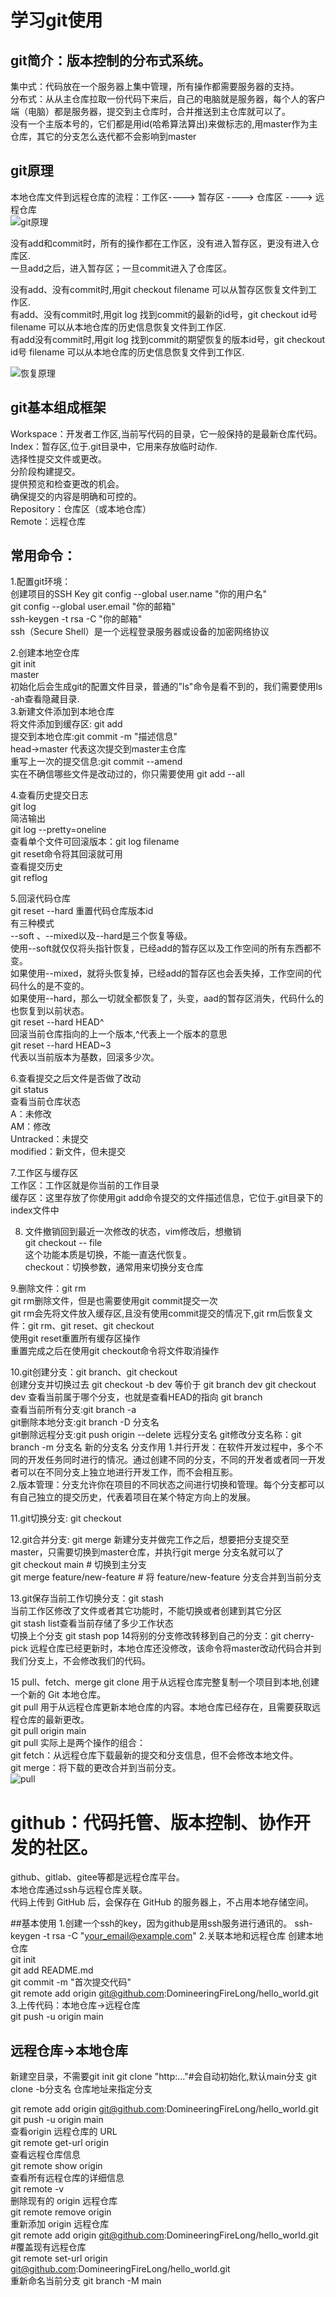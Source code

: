 # 学习git使用
## git简介：版本控制的分布式系统。  
集中式：代码放在一个服务器上集中管理，所有操作都需要服务器的支持。  
分布式：从从主仓库拉取一份代码下来后，自己的电脑就是服务器，每个人的客户端（电脑）都是服务器，提交到主仓库时，合并推送到主仓库就可以了。  
    没有一个主版本号的，它们都是用id(哈希算法算出)来做标志的,用master作为主仓库，其它的分支怎么迭代都不会影响到master  
##  git原理  
本地仓库文件到远程仓库的流程：工作区----> 暂存区 ----> 仓库区 ----> 远程仓库      
![git原理](/git原理.png)    

没有add和commit时，所有的操作都在工作区，没有进入暂存区，更没有进入仓库区.  
一旦add之后，进入暂存区；一旦commit进入了仓库区。     

没有add、没有commit时,用git checkout filename 可以从暂存区恢复文件到工作区.   
有add、没有commit时,用git log 找到commit的最新的id号，git checkout id号 filename 可以从本地仓库的历史信息恢复文件到工作区.  
有add没有commit时,用git log 找到commit的期望恢复的版本id号，git checkout id号 filename 可以从本地仓库的历史信息恢复文件到工作区.  

![恢复原理](/恢复原理.png)     


## git基本组成框架
Workspace：开发者工作区,当前写代码的目录，它一般保持的是最新仓库代码。  
Index：暂存区,位于.git目录中，它用来存放临时动作.  
    选择性提交文件或更改。  
    分阶段构建提交。  
    提供预览和检查更改的机会。  
    确保提交的内容是明确和可控的。  
Repository：仓库区（或本地仓库）    
Remote：远程仓库  

## 常用命令：
1.配置git环境：  
    创建项目的SSH Key
    git config --global user.name "你的用户名"    
    git config --global user.email "你的邮箱"      
    ssh-keygen -t rsa -C "你的邮箱"  
    ssh（Secure Shell）是一个远程登录服务器或设备的加密网络协议  
    
2.创建本地空仓库  
    git init    
    master  
    初始化后会生成git的配置文件目录，普通的"ls"命令是看不到的，我们需要使用ls -ah查看隐藏目录.  
3.新建文件添加到本地仓库  
    将文件添加到缓存区: git add   
        提交到本地仓库:git commit -m "描述信息"  
    head->master 代表这次提交到master主仓库  
        重写上一次的提交信息:git commit --amend  
    实在不确信哪些文件是改动过的，你只需要使用
        git add --all  
    
4.查看历史提交日志  
    git log  
    简洁输出  
    git log --pretty=oneline   
    查看单个文件可回滚版本：git log filename  
    git reset命令将其回滚就可用  
    查看提交历史  
    git reflog 

5.回滚代码仓库  
    git reset --hard 重置代码仓库版本id     
        有三种模式  
        --soft 、--mixed以及--hard是三个恢复等级。  
        使用--soft就仅仅将头指针恢复，已经add的暂存区以及工作空间的所有东西都不变。  
        如果使用--mixed，就将头恢复掉，已经add的暂存区也会丢失掉，工作空间的代码什么的是不变的。  
        如果使用--hard，那么一切就全都恢复了，头变，aad的暂存区消失，代码什么的也恢复到以前状态。  
    git reset --hard HEAD^  
        回滚当前仓库指向的上一个版本,^代表上一个版本的意思  
    git reset --hard HEAD~3  
        代表以当前版本为基数，回滚多少次。  
        
6.查看提交之后文件是否做了改动  
    git status  
    查看当前仓库状态  
    A：未修改  
    AM：修改  
    Untracked：未提交  
    modified：新文件，但未提交  
    
7.工作区与缓存区   
    工作区：工作区就是你当前的工作目录   
    缓存区：这里存放了你使用git add命令提交的文件描述信息，它位于.git目录下的index文件中  
    
8. 文件撤销回到最近一次修改的状态，vim修改后，想撤销  
    git checkout -- file  
    这个功能本质是切换，不能一直迭代恢复。  
    checkout：切换参数，通常用来切换分支仓库   
    
9.删除文件：git rm  
    git rm删除文件，但是也需要使用git commit提交一次    
    git rm会先将文件放入缓存区,且没有使用commit提交的情况下,git rm后恢复文件：git rm、git reset、git checkout  
    使用git reset重置所有缓存区操作   
    重置完成之后在使用git checkout命令将文件取消操作  

10.git创建分支：git branch、git checkout  
    创建分支并切换过去
    git checkout -b dev
    等价于
    git branch dev
    git checkout dev
    查看当前属于哪个分支，也就是查看HEAD的指向
    git branch   
    查看当前所有分支:git branch -a   
    git删除本地分支:git branch -D 分支名  
    git删除远程分支:git push origin --delete 远程分支名
    git修改分支名称：git branch -m 分支名 新的分支名 
    分支作用
    1.并行开发：在软件开发过程中，多个不同的开发任务同时进行的情况。通过创建不同的分支，不同的开发者或者同一开发者可以在不同分支上独立地进行开发工作，而不会相互影。  
    2.版本管理：分支允许你在项目的不同状态之间进行切换和管理。每个分支都可以有自己独立的提交历史，代表着项目在某个特定方向上的发展。 
 
    
11.git切换分支: git checkout   

12.git合并分支: git merge
    新建分支并做完工作之后，想要把分支提交至master，只需要切换到master仓库，并执行git merge 分支名就可以了  
    git checkout main  # 切换到主分支  
    git merge feature/new-feature  # 将 feature/new-feature 分支合并到当前分支   
    
13.git保存当前工作切换分支：git stash  
    当前工作区修改了文件或者其它功能时，不能切换或者创建到其它分区   
    git stash list查看当前存储了多少工作状态   
    切换上个分支 git stash pop
14将别的分支修改转移到自己的分支：git cherry-pick
    远程仓库已经更新时，本地仓库还没修改，该命令将master改动代码合并到我们分支上，不会修改我们的代码。

15 pull、fetch、merge
    git clone 用于从远程仓库完整复制一个项目到本地,创建一个新的 Git 本地仓库。  
    git pull 用于从远程仓库更新本地仓库的内容。本地仓库已经存在，且需要获取远程仓库的最新更改。  
    git pull origin main  
    git pull 实际上是两个操作的组合：  
    git fetch：从远程仓库下载最新的提交和分支信息，但不会修改本地文件。  
    git merge：将下载的更改合并到当前分支。  
![pull](/pull.jpg)  

    

#  github：代码托管、版本控制、协作开发的社区。
github、gitlab、gitee等都是远程仓库平台。  
本地仓库通过ssh与远程仓库关联。   
代码上传到 GitHub 后，会保存在 GitHub 的服务器上，不占用本地存储空间。  

##基本使用
1.创建一个ssh的key，因为github是用ssh服务进行通讯的。
ssh-keygen -t rsa -C "your_email@example.com"
2.关联本地和远程仓库
创建本地仓库     
git init   
git add README.md      
git commit -m "首次提交代码"       
git remote add origin git@github.com:DomineeringFireLong/hello_world.git   
3.上传代码：本地仓库->远程仓库   
git push -u origin main   


## 远程仓库->本地仓库    
新建空目录，不需要git init
git clone "http:..."#会自动初始化,默认main分支
git clone -b分支名 仓库地址来指定分支





[//]:gitremoteaddorigin远程仓库URL  

git remote add origin git@github.com:DomineeringFireLong/hello_world.git      
git push -u origin main       
查看origin 远程仓库的 URL   
git remote get-url origin    
查看远程仓库信息  
git remote show origin   
查看所有远程仓库的详细信息    
git remote -v  
删除现有的 origin 远程仓库    
git remote remove origin   
重新添加 origin 远程仓库      
git remote add origin git@github.com:DomineeringFireLong/hello_world.git  
#覆盖现有远程仓库     
git remote set-url origin git@github.com:DomineeringFireLong/hello_world.git   
重新命名当前分支
git branch -M main


 

